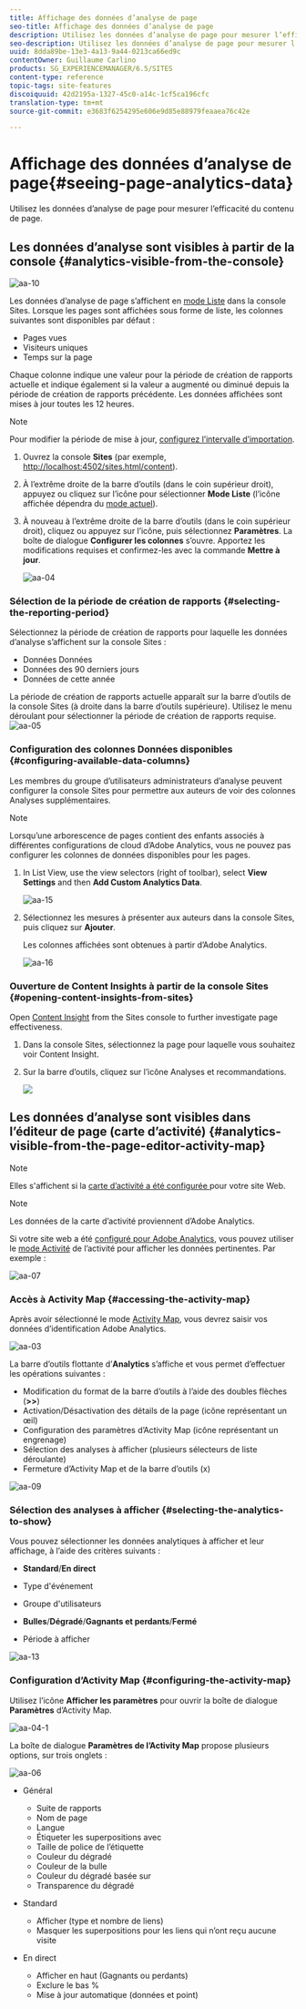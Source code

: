 ```yaml
---
title: Affichage des données d’analyse de page
seo-title: Affichage des données d’analyse de page
description: Utilisez les données d’analyse de page pour mesurer l’efficacité de leur contenu de page
seo-description: Utilisez les données d’analyse de page pour mesurer l’efficacité de leur contenu de page
uuid: 8dda89be-13e3-4a13-9a44-0213ca66ed9c
contentOwner: Guillaume Carlino
products: SG_EXPERIENCEMANAGER/6.5/SITES
content-type: reference
topic-tags: site-features
discoiquuid: 42d2195a-1327-45c0-a14c-1cf5ca196cfc
translation-type: tm+mt
source-git-commit: e3683f6254295e606e9d85e88979feaaea76c42e

---
```



# Affichage des données d’analyse de page{#seeing-page-analytics-data}

Utilisez les données d’analyse de page pour mesurer l’efficacité du contenu de page.

## Les données d’analyse sont visibles à partir de la console {#analytics-visible-from-the-console}

![aa-10](assets/aa-10.png)

Les données d’analyse de page s’affichent en [mode Liste](/help/sites-authoring/basic-handling.md#list-view) dans la console Sites. Lorsque les pages sont affichées sous forme de liste, les colonnes suivantes sont disponibles par défaut :

* Pages vues
* Visiteurs uniques
* Temps sur la page

Chaque colonne indique une valeur pour la période de création de rapports actuelle et indique également si la valeur a augmenté ou diminué depuis la période de création de rapports précédente. Les données affichées sont mises à jour toutes les 12 heures.

>[!NOTE]
>
>Pour modifier la période de mise à jour, [configurez l’intervalle d’importation](/help/sites-administering/adobeanalytics-connect.md#configuring-the-import-interval).

1. Ouvrez la console **Sites** (par exemple, [http://localhost:4502/sites.html/content](http://localhost:4502/sites.html/content)).
1. À l’extrême droite de la barre d’outils (dans le coin supérieur droit), appuyez ou cliquez sur l’icône pour sélectionner **Mode Liste** (l’icône affichée dépendra du [mode actuel](/help/sites-authoring/basic-handling.md#viewing-and-selecting-resources)).

1. À nouveau à l’extrême droite de la barre d’outils (dans le coin supérieur droit), cliquez ou appuyez sur l’icône, puis sélectionnez **Paramètres**. La boîte de dialogue **Configurer les colonnes** s’ouvre. Apportez les modifications requises et confirmez-les avec la commande **Mettre à jour**.

   ![aa-04](assets/aa-04.png)

### Sélection de la période de création de rapports {#selecting-the-reporting-period}

Sélectionnez la période de création de rapports pour laquelle les données d’analyse s’affichent sur la console Sites :

* Données  Données
* Données des 90 derniers jours
* Données de cette année

La période de création de rapports actuelle apparaît sur la barre d’outils de la console Sites (à droite dans la barre d’outils supérieure). Utilisez le menu déroulant pour sélectionner la période de création de rapports requise. ![aa-05](assets/aa-05.png)

### Configuration des colonnes Données disponibles {#configuring-available-data-columns}

Les membres du groupe d’utilisateurs administrateurs d’analyse peuvent configurer la console Sites pour permettre aux auteurs de voir des colonnes Analyses supplémentaires.

>[!NOTE]
>
>Lorsqu’une arborescence de pages contient des enfants associés à différentes configurations de cloud d’Adobe Analytics, vous ne pouvez pas configurer les colonnes de données disponibles pour les pages.

1. In List View, use the view selectors (right of toolbar), select **View Settings** and then **Add Custom Analytics Data**.

   ![aa-15](assets/aa-15.png)

1. Sélectionnez les mesures à présenter aux auteurs dans la console Sites, puis cliquez sur **Ajouter**.

   Les colonnes affichées sont obtenues à partir d’Adobe Analytics.

   ![aa-16](assets/aa-16.png)

### Ouverture de Content Insights à partir de la console Sites {#opening-content-insights-from-sites}

Open [Content Insight](/help/sites-authoring/content-insights.md) from the Sites console to further investigate page effectiveness.

1. Dans la console Sites, sélectionnez la page pour laquelle vous souhaitez voir Content Insight.
1. Sur la barre d’outils, cliquez sur l’icône Analyses et recommandations.

   ![](do-not-localize/chlimage_1-16a.png)

## Les données d’analyse sont visibles dans l’éditeur de page (carte d’activité) {#analytics-visible-from-the-page-editor-activity-map}

>[!NOTE]
>
>Elles s&#39;affichent si la [carte d’activité a été configurée ](/help/sites-administering/adobeanalytics-connect.md#configuring-for-the-activity-map)pour votre site Web.

>[!NOTE]
>
>Les données de la carte d’activité proviennent d’Adobe Analytics.

Si votre site web a été [configuré pour Adobe Analytics](/help/sites-administering/adobeanalytics-connect.md), vous pouvez utiliser le [mode Activité](/help/sites-authoring/author-environment-tools.md#page-modes) de l’activité pour afficher les données pertinentes. Par exemple :

![aa-07](assets/aa-07.png)

### Accès à Activity Map {#accessing-the-activity-map}

Après avoir sélectionné le mode [Activity Map](/help/sites-authoring/author-environment-tools.md#page-modes), vous devrez saisir vos données d’identification Adobe Analytics.

![aa-03](assets/aa-03.png)

La barre d’outils flottante d’**Analytics** s’affiche et vous permet d’effectuer les opérations suivantes :

* Modification du format de la barre d’outils à l’aide des doubles flèches (**>>**)
* Activation/Désactivation des détails de la page (icône représentant un œil)
* Configuration des paramètres d’Activity Map (icône représentant un engrenage)
* Sélection des analyses à afficher (plusieurs sélecteurs de liste déroulante)
* Fermeture d’Activity Map et de la barre d’outils (x)

![aa-09](assets/aa-09.png)

### Sélection des analyses à afficher {#selecting-the-analytics-to-show}

Vous pouvez sélectionner les données analytiques à afficher et leur affichage, à l’aide des critères suivants :

* **Standard**/**En direct**

* Type d&#39;événement
* Groupe d&#39;utilisateurs
* **Bulles**/**Dégradé**/**Gagnants et perdants**/**Fermé**

* Période à afficher

![aa-13](assets/aa-13.png)

### Configuration d’Activity Map {#configuring-the-activity-map}

Utilisez l’icône **Afficher les paramètres** pour ouvrir la boîte de dialogue **Paramètres** d’Activity Map.

![aa-04-1](assets/aa-04-1.png)

La boîte de dialogue **Paramètres de l’Activity Map** propose plusieurs options, sur trois onglets :

![aa-06](assets/aa-06.png)

* Général

   * Suite de rapports
   * Nom de page
   * Langue
   * Étiqueter les superpositions avec
   * Taille de police de l’étiquette
   * Couleur du dégradé
   * Couleur de la bulle
   * Couleur du dégradé basée sur
   * Transparence du dégradé

* Standard

   * Afficher (type et nombre de liens)
   * Masquer les superpositions pour les liens qui n’ont reçu aucune visite

* En direct

   * Afficher en haut (Gagnants ou perdants)
   * Exclure le bas %
   * Mise à jour automatique (données et point)

